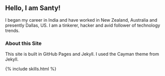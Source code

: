 

## Hello, I am Santy!

I began my career in India and have worked in New Zealand, Australia and presently Dallas, US. I am a tinkerer, hacker and avid follower of technology trends.



###




### 



### About this Site

This site is built in GitHub Pages and Jekyll. I used the Cayman theme from Jekyll.

<!-- Test include -->
{% include skills.html %}
